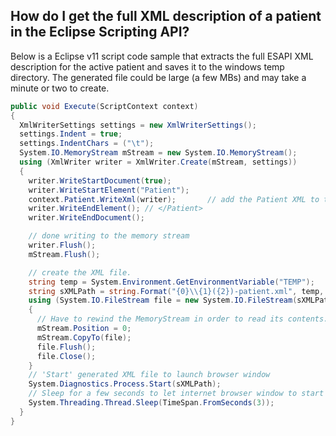 ## How do I get the full XML description of a patient in the Eclipse Scripting API?

Below is a Eclipse v11 script code sample that extracts the full ESAPI XML description for the active patient and saves it to the windows temp directory.  The generated file could be large (a few MBs) and may take a minute or two to create.

```csharp
public void Execute(ScriptContext context)
{
  XmlWriterSettings settings = new XmlWriterSettings();
  settings.Indent = true;
  settings.IndentChars = ("\t");
  System.IO.MemoryStream mStream = new System.IO.MemoryStream();
  using (XmlWriter writer = XmlWriter.Create(mStream, settings))
  {
    writer.WriteStartDocument(true);
    writer.WriteStartElement("Patient");
    context.Patient.WriteXml(writer);       // add the Patient XML to the writer stream
    writer.WriteEndElement(); // </Patient>
    writer.WriteEndDocument();

    // done writing to the memory stream
    writer.Flush();
    mStream.Flush();

    // create the XML file.
    string temp = System.Environment.GetEnvironmentVariable("TEMP");
    string sXMLPath = string.Format("{0}\\{1}({2})-patient.xml", temp, context.Patient.LastName, context.Patient.Id);
    using (System.IO.FileStream file = new System.IO.FileStream(sXMLPath, System.IO.FileMode.Create, System.IO.FileAccess.Write))
    {
      // Have to rewind the MemoryStream in order to read its contents. 
      mStream.Position = 0;
      mStream.CopyTo(file);
      file.Flush();
      file.Close();
    }
    // 'Start' generated XML file to launch browser window
    System.Diagnostics.Process.Start(sXMLPath);
    // Sleep for a few seconds to let internet browser window to start
    System.Threading.Thread.Sleep(TimeSpan.FromSeconds(3));
  }
}
```
